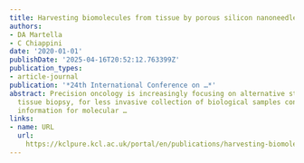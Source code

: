 ```yaml
---
title: Harvesting biomolecules from tissue by porous silicon nanoneedles
authors:
- DA Martella
- C Chiappini
date: '2020-01-01'
publishDate: '2025-04-16T20:52:12.763399Z'
publication_types:
- article-journal
publication: '*24th International Conference on …*'
abstract: Precision oncology is increasingly focusing on alternative strategies to
  tissue biopsy, for less invasive collection of biological samples containing optimal
  information for molecular …
links:
- name: URL
  url: 
    https://kclpure.kcl.ac.uk/portal/en/publications/harvesting-biomolecules-from-tissue-by-porous-silicon-nanoneedles
---
```

